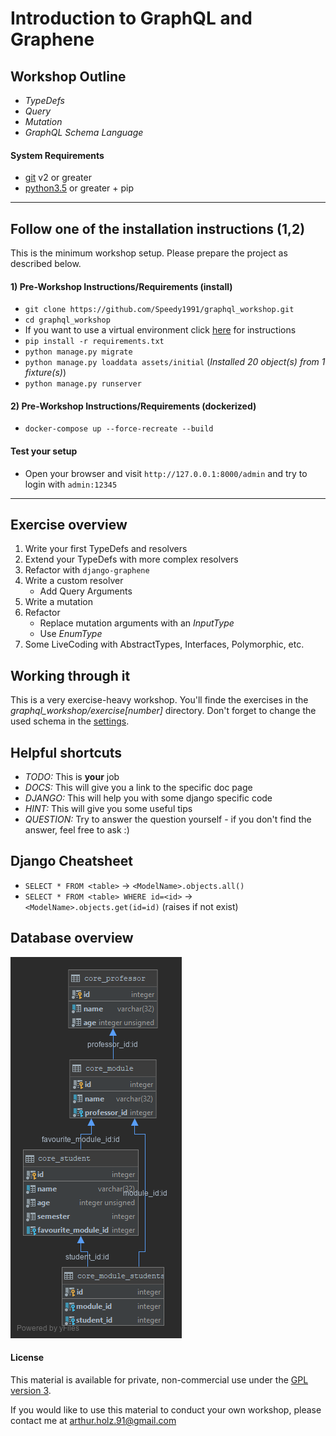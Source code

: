 # Introduction to GraphQL and Graphene

## Workshop Outline
- _TypeDefs_
- _Query_
- _Mutation_
- _GraphQL Schema Language_


#### System Requirements
- [git](https://git-scm.com/) v2 or greater
- [python3.5](https://www.python.org/downloads/) or greater + pip

----
## Follow one of the installation instructions (1,2)
This is the minimum workshop setup. Please prepare the project as described below.

#### 1) Pre-Workshop Instructions/Requirements (install)
- `git clone https://github.com/Speedy1991/graphql_workshop.git`
- `cd graphql_workshop`
- If you want to use a virtual environment click [here](https://virtualenv.pypa.io/en/stable/userguide/) for instructions 
- `pip install -r requirements.txt`
- `python manage.py migrate`
- `python manage.py loaddata assets/initial` (_Installed 20 object(s) from 1 fixture(s)_)
- `python manage.py runserver`

#### 2) Pre-Workshop Instructions/Requirements (dockerized)
- `docker-compose up --force-recreate --build`

#### Test your setup
- Open your browser and visit `http://127.0.0.1:8000/admin` and try to login with `admin:12345`

----


## Exercise overview
1) Write your first TypeDefs and resolvers
2) Extend your TypeDefs with more complex resolvers
3) Refactor with `django-graphene`
4) Write a custom resolver
    * Add Query Arguments
5) Write a mutation
6) Refactor
    * Replace mutation arguments with an _InputType_
    * Use _EnumType_
7) Some LiveCoding with AbstractTypes, Interfaces, Polymorphic, etc.

## Working through it
This is a very exercise-heavy workshop. You'll finde the exercises in the _graphql_workshop/exercise[number]_ directory.
Don't forget to change the used schema in the [settings](https://github.com/Speedy1991/graphql_workshop/blob/master/graphql_workshop/settings.py#L51).

## Helpful shortcuts
- _TODO:_ This is **your** job
- _DOCS:_ This will give you a link to the specific doc page
- _DJANGO:_ This will help you with some django specific code
- _HINT:_ This will give you some useful tips
- _QUESTION:_ Try to answer the question yourself - if you don't find the answer, feel free to ask :)

## Django Cheatsheet
- `SELECT * FROM <table>` -> `<ModelName>.objects.all()`
- `SELECT * FROM <table> WHERE id=<id>` -> `<ModelName>.objects.get(id=id)` (raises if not exist)


## Database overview
![Database overview](assets/images/core_module.png)


#### License
This material is available for private, non-commercial use under the [GPL version 3](https://www.gnu.org/licenses/gpl-3.0-standalone.html).

If you would like to use this material to conduct your own workshop, please contact me at arthur.holz.91@gmail.com

